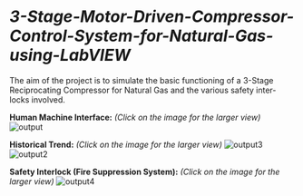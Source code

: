 # <i>3-Stage-Motor-Driven-Compressor-Control-System-for-Natural-Gas-using-LabVIEW</i>

The aim of the project is to simulate the basic functioning of a 3-Stage Reciprocating Compressor for Natural Gas and the various safety inter-locks involved.

<b>Human Machine Interface:</b> <i>(Click on the image for the larger view)</i>
![output](https://cloud.githubusercontent.com/assets/17741974/16179894/4be2bc78-3674-11e6-86c1-c7e5b12c3501.jpg)

<b>Historical Trend:</b> <i>(Click on the image for the larger view)</i>
![output3](https://cloud.githubusercontent.com/assets/17741974/16179900/79038eee-3674-11e6-81e1-40b77d7d7cf8.jpg)
![output2](https://cloud.githubusercontent.com/assets/17741974/16179899/6bc785a0-3674-11e6-9db2-1c17aa35e378.jpg)

<b>Safety Interlock (Fire Suppression System):</b> <i>(Click on the image for the larger view)</i>
![output4](https://cloud.githubusercontent.com/assets/17741974/16179920/2cda0150-3675-11e6-9f72-736fe18515b9.jpg)
